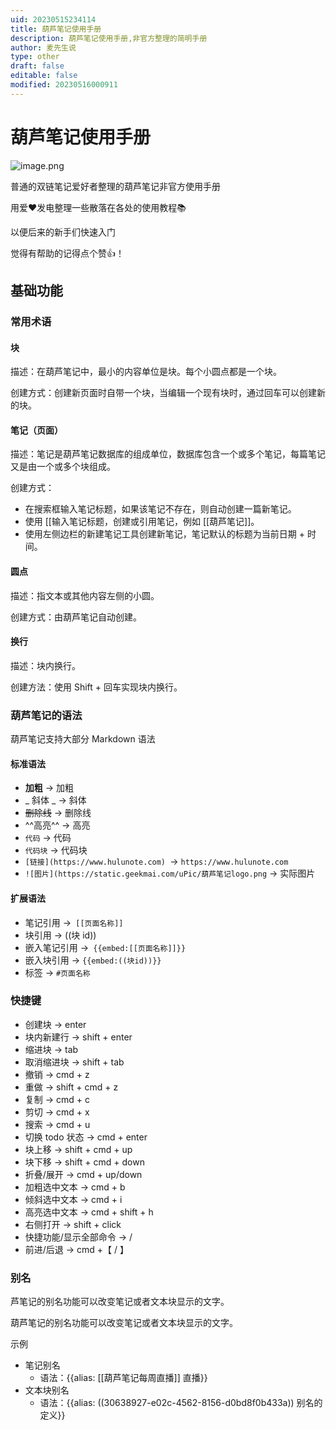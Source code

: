 ```yaml
---
uid: 20230515234114
title: 葫芦笔记使用手册
description: 葫芦笔记使用手册,非官方整理的简明手册
author: 麦先生说
type: other
draft: false
editable: false
modified: 20230516000911
---
```


# 葫芦笔记使用手册

![image.png](https://cdn.pkmer.cn/images/20230515234211.png!pkmer)

普通的双链笔记爱好者整理的葫芦笔记非官方使用手册

用爱❤️发电整理一些散落在各处的使用教程📚

以便后来的新手们快速入门

觉得有帮助的记得点个赞👍！

## 基础功能

### 常用术语

#### 块

描述：在葫芦笔记中，最小的内容单位是块。每个小圆点都是一个块。

创建方式：创建新页面时自带一个块，当编辑一个现有块时，通过回车可以创建新的块。

#### 笔记（页面）

描述：笔记是葫芦笔记数据库的组成单位，数据库包含一个或多个笔记，每篇笔记又是由一个或多个块组成。

创建方式：

- 在搜索框输入笔记标题，如果该笔记不存在，则自动创建一篇新笔记。
- 使用 [[输入笔记标题，创建或引用笔记，例如 [[葫芦笔记]]。
- 使用左侧边栏的新建笔记工具创建新笔记，笔记默认的标题为当前日期 + 时间。

#### 圆点

描述：指文本或其他内容左侧的小圆。

创建方式：由葫芦笔记自动创建。

#### 换行

描述：块内换行。

创建方法：使用 Shift + 回车实现块内换行。

### 葫芦笔记的语法

葫芦笔记支持大部分 Markdown 语法

#### 标准语法

- **加粗** → 加粗
- _ 斜体 _ → 斜体
- ~~删除线~~ → 删除线
- ^^高亮^^ → 高亮
- `代码` → 代码
- ```代码块``` → 代码块
- `[链接](https://www.hulunote.com) `→ `https://www.hulunote.com`
- `![图片](https://static.geekmai.com/uPic/葫芦笔记logo.png` → 实际图片

#### 扩展语法

- 笔记引用 →` [[页面名称]]`
- 块引用 → ((块 id))
- 嵌入笔记引用 →` {{embed:[[页面名称]]}}`
- 嵌入块引用 → `{{embed:((块id))}}  `
- 标签 → `#页面名称`

### 快捷键

- 创建块 → enter
- 块内新建行 → shift + enter
- 缩进块 → tab
- 取消缩进块 → shift + tab
- 撤销 → cmd + z
- 重做 → shift + cmd + z
- 复制 → cmd + c
- 剪切 → cmd + x
- 搜索 → cmd + u
- 切换 todo 状态 → cmd + enter
- 块上移 → shift + cmd + up
- 块下移 → shift + cmd + down
- 折叠/展开 → cmd + up/down
- 加粗选中文本 → cmd + b
- 倾斜选中文本 → cmd + i
- 高亮选中文本 → cmd + shift + h
- 右侧打开 → shift + click
- 快捷功能/显示全部命令 → /
- 前进/后退 → cmd +【 / 】

### 别名

芦笔记的别名功能可以改变笔记或者文本块显示的文字。

葫芦笔记的别名功能可以改变笔记或者文本块显示的文字。

示例

- 笔记别名
	- 语法：{{alias: [[葫芦笔记每周直播]] 直播}}
- 文本块别名
	- 语法：{{alias: ((30638927-e02c-4562-8156-d0bd8f0b433a)) 别名的定义}}